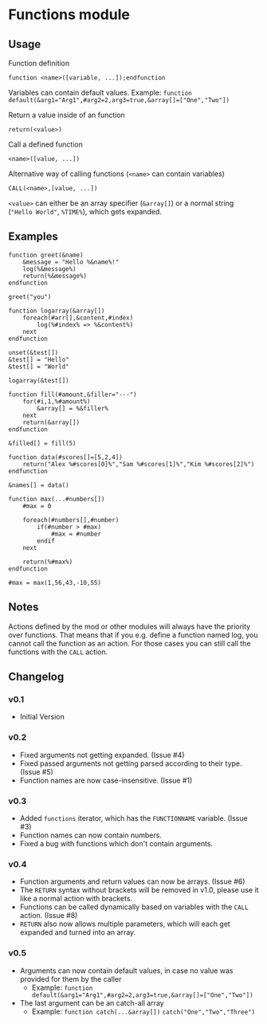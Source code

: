 # Functions module

## Usage

Function definition

```
function <name>([variable, ...]);endfunction
```
Variables can contain default values.
Example: `function default(&arg1="Arg1",#arg2=2,arg3=true,&array[]=["One","Two"])`



Return a value inside of an function

```
return(<value>)
```


Call a defined function

```
<name>([value, ...])
```


Alternative way of calling functions (`<name>` can contain variables)

```
CALL(<name>,[value, ...])
```


`<value>` can either be an array specifier (`&array[]`) or a normal string (`"Hello World"`, `%TIME%`), which gets expanded.

## Examples

```
function greet(&name)
	&message = "Hello %&name%!"
	log(%&message%)
	return(%&message%)
endfunction

greet("you")
```

```
function logarray(&array[])
	foreach(#arr[],&content,#index)
		log(%#index% => %&content%)
	next
endfunction

unset(&test[])
&test[] = "Hello"
&test[] = "World"

logarray(&test[])
```

```
function fill(#amount,&filler="---")
	for(#i,1,%#amount%)
		&array[] = %&filler%
	next
	return(&array[])
endfunction

&filled[] = fill(5)
```

```
function data(#scores[]=[5,2,4])
	return("Alex %#scores[0]%","Sam %#scores[1]%","Kim %#scores[2]%")
endfunction

&names[] = data()
```

```
function max(...#numbers[])
	#max = 0
	
	foreach(#numbers[],#number)
		if(#number > #max)
			#max = #number
		endif
	next
	
	return(%#max%)
endfunction

#max = max(1,56,43,-10,55)
```

## Notes

Actions defined by the mod or other modules will always have the priority over functions.
That means that if you e.g. define a function named log, you cannot call the function as an action.
For those cases you can still call the functions with the `CALL` action.

## Changelog

### v0.1

 * Initial Version

### v0.2

 * Fixed arguments not getting expanded. (Issue #4)
 * Fixed passed arguments not getting parsed according to their type. (Issue #5)
 * Function names are now case-insensitive. (Issue #1)

### v0.3
 * Added `functions` iterator, which has the `FUNCTIONNAME` variable. (Issue #3)
 * Function names can now contain numbers.
 * Fixed a bug with functions which don't contain arguments.

### v0.4
 * Function arguments and return values can now be arrays. (Issue #6)
 * The `RETURN` syntax without brackets will be removed in v1.0, please use it like a normal action with brackets.
 * Functions can be called dynamically based on variables with the `CALL` action. (Issue #8)
 * `RETURN` also now allows multiple parameters, which will each get expanded and turned into an array.

### v0.5
 * Arguments can now contain default values, in case no value was provided for them by the caller
 	* Example: `function default(&arg1="Arg1",#arg2=2,arg3=true,&array[]=["One","Two"])`
 * The last argument can be an catch-all array
 	* Example: `function catch(...&array[])` `catch("One","Two","Three")`
